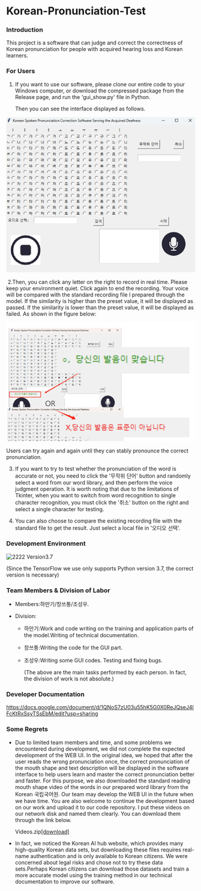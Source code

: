 # Korean-Pronunciation-Test



### Introduction

  This project is a software that can judge and correct the correctness of Korean pronunciation for people with acquired hearing loss and Korean learners.



### For Users

1. If you want to use our software, please clone our entire code to your Windows computer, or download the compressed package from the Release page, and run the 'gui_show.py' file in Python.

   Then you can see the interface displayed as follows.

![image](README_pic0.png)

​    2.Then, you can click any letter on the right to record in real time. Please keep your environment quiet. Click again to end the recording. Your voice will be compared with the standard recording file I prepared through the model. If the similarity is higher than the preset value, it will be displayed as passed. If the similarity is lower than the preset value, it will be displayed as failed. As shown in the figure below:

![image](README_pic1.png)

 Users can try again and again until they can stably pronounce the correct pronunciation.

 3. If you want to try to test whether the pronunciation of the word is accurate or not, you need to click the '무작위 단어' button and randomly select a word from our word library, and then perform the voice judgment operation. It is worth noting that due to the limitations of Tkinter, when you want to switch from word recognition to single character recognition, you must click the '취소' button on the right and select a single character for testing.

 4. You can also choose to compare the existing recording file with the standard file to get the result. Just select a local file in '오디오 선택'.

### Development Environment

![2222](https://img.shields.io/badge/python-3670A0?style=for-the-badge&logo=python&logoColor=ffdd54)  Version3.7 

(Since the TensorFlow we use only supports Python version 3.7, the correct version is necessary)

### Team Members & Division of Labor

- Members:하만기/창쓰퉁/조성우.

- Division:
  - 하만기:Work and code writing on the training and application parts of the model.Writing of technical documentation.
  
  - 창쓰퉁:Writing the code for the GUI part.
  
  - 조성우:Writing some GUI codes. Testing and fixing bugs.
  
    (The above are the main tasks performed by each person. In fact, the division of work is not absolute.)

### Developer Documentation

https://docs.google.com/document/d/1QNoS7zU03u55hK5G0X0ReJQseJ4lFcKtRxSsyTSsEbM/edit?usp=sharing



### Some Regrets

- Due to limited team members and time, and some problems we encountered during development, we did not complete the expected development of the WEB UI. In the original idea, we hoped that after the user reads the wrong pronunciation once, the correct pronunciation of the mouth shape and text description will be displayed in the software interface to help users learn and master the correct pronunciation better and faster. For this purpose, we also downloaded the standard reading mouth shape video of the words in our prepared word library from the Korean 국립국어원. Our team may develop the WEB UI in the future when we have time. You are also welcome to continue the development based on our work and upload it to our code repository. I put these videos on our network disk and named them clearly. You can download them through the link below.

  Videos.zip[[download]](https://drive.google.com/file/d/1BMGxH7HEyG-8NwprXr2JJzqXE8uM9HBb/view?usp=sharing)

- In fact, we noticed the Korean AI hub website, which provides many high-quality Korean data sets, but downloading these files requires real-name authentication and is only available to Korean citizens. We were concerned about legal risks and chose not to try these data sets.Perhaps Korean citizens can download those datasets and train a more accurate model using the training method in our technical documentation to improve our software.
